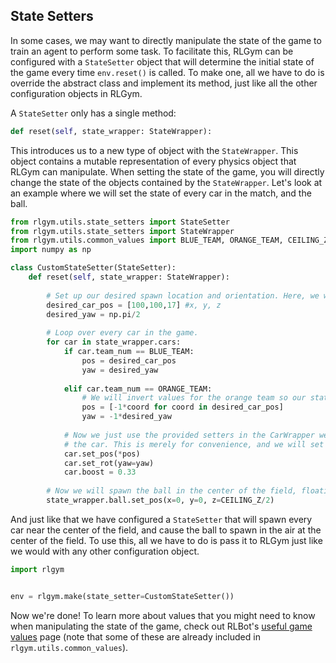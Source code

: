 ## State Setters

In some cases, we may want to directly manipulate the state of the game to train an agent to perform some task. To facilitate this, RLGym can be configured with a `StateSetter` object that will determine the initial state of the game every time `env.reset()` is called. To make one, all we have to do is override the abstract class and implement its method, just like all the other configuration objects in RLGym.

A `StateSetter` only has a single method:
```python
def reset(self, state_wrapper: StateWrapper):
```
This introduces us to a new type of object with the `StateWrapper`. This object contains a mutable representation of every physics object that RLGym can manipulate. When setting the state of the game, you will directly change the state of the objects contained by the `StateWrapper`. Let's look at an example where we will set the state of every car in the match, and the ball.

```python
from rlgym.utils.state_setters import StateSetter
from rlgym.utils.state_setters import StateWrapper
from rlgym.utils.common_values import BLUE_TEAM, ORANGE_TEAM, CEILING_Z
import numpy as np

class CustomStateSetter(StateSetter):
    def reset(self, state_wrapper: StateWrapper):
    
        # Set up our desired spawn location and orientation. Here, we will only change the yaw, leaving the remaining orientation values unchanged.
        desired_car_pos = [100,100,17] #x, y, z
        desired_yaw = np.pi/2
        
        # Loop over every car in the game.
        for car in state_wrapper.cars:
            if car.team_num == BLUE_TEAM:
                pos = desired_car_pos
                yaw = desired_yaw
                
            elif car.team_num == ORANGE_TEAM:
                # We will invert values for the orange team so our state setter treats both teams in the same way.
                pos = [-1*coord for coord in desired_car_pos]
                yaw = -1*desired_yaw
                
            # Now we just use the provided setters in the CarWrapper we are manipulating to set its state. Note that here we are unpacking the pos array to set the position of 
            # the car. This is merely for convenience, and we will set the x,y,z coordinates directly when we set the state of the ball in a moment.
            car.set_pos(*pos)
            car.set_rot(yaw=yaw)
            car.boost = 0.33
            
        # Now we will spawn the ball in the center of the field, floating in the air.
        state_wrapper.ball.set_pos(x=0, y=0, z=CEILING_Z/2)
```

And just like that we have configured a `StateSetter` that will spawn every car near the center of the field, and cause the ball to spawn in the air at the center of the field. To use this, all we have to do is pass it to RLGym just like we would with any other configuration object.

```python
import rlgym


env = rlgym.make(state_setter=CustomStateSetter())
```

Now we're done! To learn more about values that you might need to know when manipulating the state of the game, check out RLBot's [useful game values](https://github.com/RLBot/RLBot/wiki/Useful-Game-Values) page (note that some of these are already included in `rlgym.utils.common_values`).
